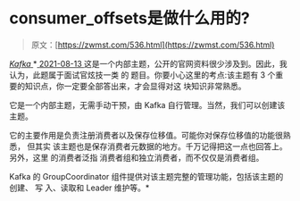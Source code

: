 <!--yml
category: 未分类
date: 0001-01-01 00:00:00
--->

# consumer_offsets是做什么用的?

> 原文：[https://zwmst.com/536.html](https://zwmst.com/536.html)

   [ *Kafka* ](https://zwmst.com/kafka)*[ <time datetime="2021-08-14T07:01:23+08:00"> 2021-08-13 </time> ](https://zwmst.com/536.html)  这是一个内部主题，公开的官网资料很少涉及到。因此，我认为，此题属于面试官炫技一类 的 题目。你要小心这里的考点:该主题有 3 个重要的知识点，你一定要全部答出来，才会显得对这 块知识非常熟悉。

它是一个内部主题，无需手动干预，由 Kafka 自行管理。当然，我们可以创建该主题。

它的主要作用是负责注册消费者以及保存位移值。可能你对保存位移值的功能很熟悉， 但其实 该主题也是保存消费者元数据的地方。千万记得把这一点也回答上。另外，这里 的消费者泛指 消费者组和独立消费者，而不仅仅是消费者组。

Kafka 的 GroupCoordinator 组件提供对该主题完整的管理功能，包括该主题的创建、 写 入、读取和 Leader 维护等。*
